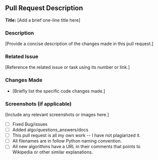 <!-- For completed items, change [ ] to [x] -->
## Pull Request Description

**Title:** [Add a brief one-line title here]

### Description
[Provide a concise description of the changes made in this pull request.]

### Related Issue
[Reference the related issue or task using its number or link.]

### Changes Made
- [Briefly list the specific code changes made.]

### Screenshots (if applicable)
[Include any relevant screenshots or images here.]

- [ ] Fixed Bug/issues
- [ ] Added algo/questions_answers/docs
- [ ] This pull request is all my own work -- I have not plagiarized it.
- [ ] All filenames are in follow Python naming convention.
- [ ] All new algorithms have a URL in their comments that points to Wikipedia or other similar explanations.
